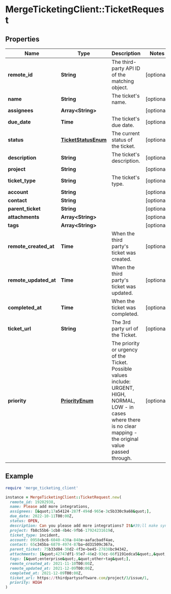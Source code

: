 # MergeTicketingClient::TicketRequest

## Properties

| Name | Type | Description | Notes |
| ---- | ---- | ----------- | ----- |
| **remote_id** | **String** | The third-party API ID of the matching object. | [optional] |
| **name** | **String** | The ticket&#39;s name. | [optional] |
| **assignees** | **Array&lt;String&gt;** |  | [optional] |
| **due_date** | **Time** | The ticket&#39;s due date. | [optional] |
| **status** | [**TicketStatusEnum**](TicketStatusEnum.md) | The current status of the ticket. | [optional] |
| **description** | **String** | The ticket&#39;s description. | [optional] |
| **project** | **String** |  | [optional] |
| **ticket_type** | **String** | The ticket&#39;s type. | [optional] |
| **account** | **String** |  | [optional] |
| **contact** | **String** |  | [optional] |
| **parent_ticket** | **String** |  | [optional] |
| **attachments** | **Array&lt;String&gt;** |  | [optional] |
| **tags** | **Array&lt;String&gt;** |  | [optional] |
| **remote_created_at** | **Time** | When the third party&#39;s ticket was created. | [optional] |
| **remote_updated_at** | **Time** | When the third party&#39;s ticket was updated. | [optional] |
| **completed_at** | **Time** | When the ticket was completed. | [optional] |
| **ticket_url** | **String** | The 3rd party url of the Ticket. | [optional] |
| **priority** | [**PriorityEnum**](PriorityEnum.md) | The priority or urgency of the Ticket. Possible values include: URGENT, HIGH, NORMAL, LOW - in cases where there is no clear mapping - the original value passed through. | [optional] |

## Example

```ruby
require 'merge_ticketing_client'

instance = MergeTicketingClient::TicketRequest.new(
  remote_id: 19202938,
  name: Please add more integrations,
  assignees: [&quot;17a54124-287f-494d-965e-3c5b330c9a68&quot;],
  due_date: 2022-10-11T00:00Z,
  status: OPEN,
  description: Can you please add more integrations? It&#39;ll make syncing data much easier!,
  project: fb8c55b6-1cb8-4b4c-9fb6-17924231619d,
  ticket_type: incident,
  account: 0958cbc6-6040-430a-848e-aafacbadf4ae,
  contact: 65c345ba-6870-4974-87ba-dd31509c367a,
  parent_ticket: 75b33d04-30d2-4f3e-be45-27838bc94342,
  attachments: [&quot;42747df1-95e7-46e2-93cc-66f1191edca5&quot;,&quot;92f972d0-2526-434b-9409-4c3b468e08f0&quot;],
  tags: [&quot;enterprise&quot;,&quot;other-tag&quot;],
  remote_created_at: 2021-11-10T00:00Z,
  remote_updated_at: 2021-12-09T00:00Z,
  completed_at: 2021-12-09T00:00Z,
  ticket_url: https://thirdpartysoftware.com/project/3/issue/1,
  priority: HIGH
)
```

